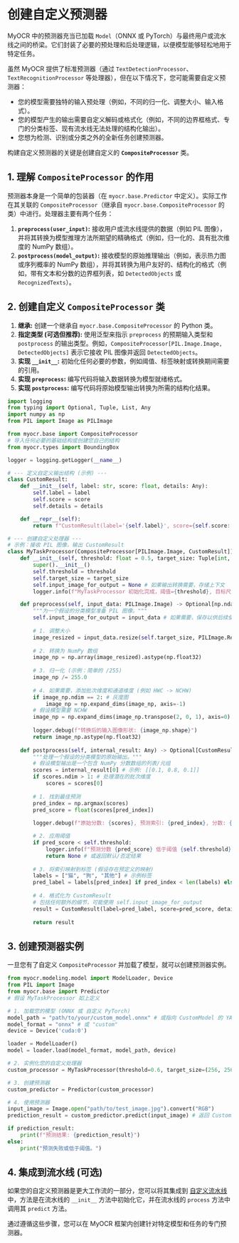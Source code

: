 # 创建自定义预测器

MyOCR 中的预测器充当已加载 `Model`（ONNX 或 PyTorch）与最终用户或流水线之间的桥梁。它们封装了必要的预处理和后处理逻辑，以便模型能够轻松地用于特定任务。

虽然 MyOCR 提供了标准预测器（通过 `TextDetectionProcessor`、`TextRecognitionProcessor` 等处理器），但在以下情况下，您可能需要自定义预测器：

*   您的模型需要独特的输入预处理（例如，不同的归一化、调整大小、输入格式）。
*   您的模型产生的输出需要自定义解码或格式化（例如，不同的边界框格式、专门的分类标签、现有流水线无法处理的结构化输出）。
*   您想为检测、识别或分类之外的全新任务创建预测器。

构建自定义预测器的关键是创建自定义的 **`CompositeProcessor`** 类。

## 1. 理解 `CompositeProcessor` 的作用

预测器本身是一个简单的包装器（在 `myocr.base.Predictor` 中定义）。实际工作在其关联的 `CompositeProcessor`（继承自 `myocr.base.CompositeProcessor` 的类）中进行。处理器主要有两个任务：

1.  **`preprocess(user_input)`:** 接收用户或流水线提供的数据（例如 PIL 图像），并将其转换为模型推理方法所期望的精确格式（例如，归一化的、具有批次维度的 NumPy 数组）。
2.  **`postprocess(model_output)`:** 接收模型的原始推理输出（例如，表示热力图或序列概率的 NumPy 数组），并将其转换为用户友好的、结构化的格式（例如，带有文本和分数的边界框列表，如 `DetectedObjects` 或 `RecognizedTexts`）。

## 2. 创建自定义 `CompositeProcessor` 类

1.  **继承:** 创建一个继承自 `myocr.base.CompositeProcessor` 的 Python 类。
2.  **指定类型 (可选但推荐):** 使用泛型来指示 `preprocess` 的预期输入类型和 `postprocess` 的输出类型。例如，`CompositeProcessor[PIL.Image.Image, DetectedObjects]` 表示它接收 PIL 图像并返回 `DetectedObjects`。
3.  **实现 `__init__`:** 初始化任何必要的参数，例如阈值、标签映射或转换期间需要的引用。
4.  **实现 `preprocess`:** 编写代码将输入数据转换为模型就绪格式。
5.  **实现 `postprocess`:** 编写代码将原始模型输出转换为所需的结构化结果。

```python
import logging
from typing import Optional, Tuple, List, Any
import numpy as np
from PIL import Image as PILImage

from myocr.base import CompositeProcessor
# 导入任何必要的基础结构或创建您自己的结构
from myocr.types import BoundingBox 

logger = logging.getLogger(__name__)

# --- 定义自定义输出结构 (示例) ---
class CustomResult:
    def __init__(self, label: str, score: float, details: Any):
        self.label = label
        self.score = score
        self.details = details

    def __repr__(self):
        return f"CustomResult(label='{self.label}', score={self.score:.4f}, details={self.details})"

# --- 创建自定义处理器 ---
# 示例：接收 PIL 图像，输出 CustomResult
class MyTaskProcessor(CompositeProcessor[PILImage.Image, CustomResult]):
    def __init__(self, threshold: float = 0.5, target_size: Tuple[int, int] = (224, 224)):
        super().__init__()
        self.threshold = threshold
        self.target_size = target_size
        self.input_image_for_output = None # 如果输出转换需要，存储上下文
        logger.info(f"MyTaskProcessor 初始化完成，阈值={threshold}, 目标尺寸={target_size}")

    def preprocess(self, input_data: PILImage.Image) -> Optional[np.ndarray]:
        """为一个假设的分类模型准备 PIL 图像。"""
        self.input_image_for_output = input_data # 如果需要，保存以供后续使用
        
        # 1. 调整大小
        image_resized = input_data.resize(self.target_size, PILImage.Resampling.BILINEAR)
        
        # 2. 转换为 NumPy 数组
        image_np = np.array(image_resized).astype(np.float32)
        
        # 3. 归一化 (示例：简单的 /255)
        image_np /= 255.0
        
        # 4. 如果需要，添加批次维度和通道维度 (例如 HWC -> NCHW)
        if image_np.ndim == 2: # 灰度图
            image_np = np.expand_dims(image_np, axis=-1)
        # 假设模型需要 NCHW
        image_np = np.expand_dims(image_np.transpose(2, 0, 1), axis=0) 
        
        logger.debug(f"转换后的输入图像形状: {image_np.shape}")
        return image_np.astype(np.float32)
        
    def postprocess(self, internal_result: Any) -> Optional[CustomResult]:
        """处理一个假设的分类模型的原始输出。"""
        # 假设模型输出是一个包含 NumPy 分数数组的列表/元组
        scores = internal_result[0] # 示例: [[0.1, 0.8, 0.1]]
        if scores.ndim > 1: # 处理潜在的批次维度
            scores = scores[0]
            
        # 1. 找到最佳预测
        pred_index = np.argmax(scores)
        pred_score = float(scores[pred_index])
        
        logger.debug(f"原始分数: {scores}, 预测索引: {pred_index}, 分数: {pred_score}")

        # 2. 应用阈值
        if pred_score < self.threshold:
            logger.info(f"预测分数 {pred_score} 低于阈值 {self.threshold}")
            return None # 或返回默认/否定结果
            
        # 3. 将索引映射到标签 (假设存在预定义的映射)
        labels = ["猫", "狗", "其他"] # 示例标签
        pred_label = labels[pred_index] if pred_index < len(labels) else "未知"
        
        # 4. 格式化为 CustomResult
        # 包括任何额外的细节，可能使用 self.input_image_for_output
        result = CustomResult(label=pred_label, score=pred_score, details={"原始尺寸": self.input_image_for_output.size})
        
        return result
```

## 3. 创建预测器实例

一旦您有了自定义 `CompositeProcessor` 并加载了模型，就可以创建预测器实例。

```python
from myocr.modeling.model import ModelLoader, Device
from PIL import Image
from myocr.base import Predictor
# 假设 MyTaskProcessor 如上定义

# 1. 加载您的模型 (ONNX 或 自定义 PyTorch)
model_path = "path/to/your/custom_model.onnx" # 或指向 CustomModel 的 YAML 路径
model_format = "onnx" # 或 "custom"
device = Device('cuda:0')

loader = ModelLoader()
model = loader.load(model_format, model_path, device)

# 2. 实例化您的自定义处理器
custom_processor = MyTaskProcessor(threshold=0.6, target_size=(256, 256)) # 如果需要，使用自定义参数

# 3. 创建预测器
custom_predictor = Predictor(custom_processor)

# 4. 使用预测器
input_image = Image.open("path/to/test_image.jpg").convert("RGB")
prediction_result = custom_predictor.predict(input_image) # 返回 CustomResult 或 None

if prediction_result:
    print(f"预测结果: {prediction_result}")
else:
    print("预测失败或低于阈值。")
```

## 4. 集成到流水线 (可选)

如果您的自定义预测器是更大工作流的一部分，您可以将其集成到 [自定义流水线](./../pipelines/build-pipeline.md) 中，方法是在流水线的 `__init__` 方法中初始化它，并在流水线的 `process` 方法中调用其 `predict` 方法。

通过遵循这些步骤，您可以在 MyOCR 框架内创建针对特定模型和任务的专门预测器。 